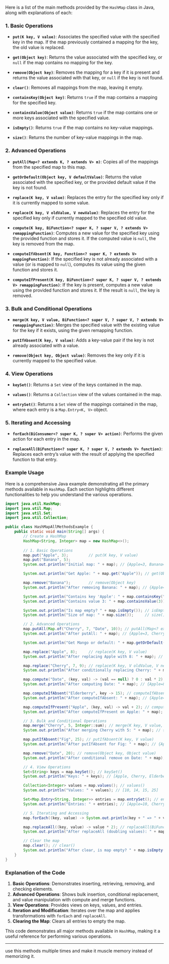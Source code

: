 Here is a list of the main methods provided by the `HashMap` class in Java, along with explanations of each:

### 1. **Basic Operations**

- **`put(K key, V value)`**: Associates the specified value with the specified key in the map. If the map previously contained a mapping for the key, the old value is replaced.

- **`get(Object key)`**: Returns the value associated with the specified key, or `null` if the map contains no mapping for the key.

- **`remove(Object key)`**: Removes the mapping for a key if it is present and returns the value associated with that key, or `null` if the key is not found.

- **`clear()`**: Removes all mappings from the map, leaving it empty.

- **`containsKey(Object key)`**: Returns `true` if the map contains a mapping for the specified key.

- **`containsValue(Object value)`**: Returns `true` if the map contains one or more keys associated with the specified value.

- **`isEmpty()`**: Returns `true` if the map contains no key-value mappings.

- **`size()`**: Returns the number of key-value mappings in the map.

### 2. **Advanced Operations**

- **`putAll(Map<? extends K, ? extends V> m)`**: Copies all of the mappings from the specified map to this map.

- **`getOrDefault(Object key, V defaultValue)`**: Returns the value associated with the specified key, or the provided default value if the key is not found.

- **`replace(K key, V value)`**: Replaces the entry for the specified key only if it is currently mapped to some value.

- **`replace(K key, V oldValue, V newValue)`**: Replaces the entry for the specified key only if currently mapped to the specified old value.

- **`compute(K key, BiFunction<? super K, ? super V, ? extends V> remappingFunction)`**: Computes a new value for the specified key using the provided function and stores it. If the computed value is `null`, the key is removed from the map.

- **`computeIfAbsent(K key, Function<? super K, ? extends V> mappingFunction)`**: If the specified key is not already associated with a value (or is mapped to `null`), computes its value using the given function and stores it.

- **`computeIfPresent(K key, BiFunction<? super K, ? super V, ? extends V> remappingFunction)`**: If the key is present, computes a new value using the provided function and stores it. If the result is `null`, the key is removed.

### 3. **Bulk and Conditional Operations**

- **`merge(K key, V value, BiFunction<? super V, ? super V, ? extends V> remappingFunction)`**: Merges the specified value with the existing value for the key if it exists, using the given remapping function.

- **`putIfAbsent(K key, V value)`**: Adds a key-value pair if the key is not already associated with a value.

- **`remove(Object key, Object value)`**: Removes the key only if it is currently mapped to the specified value.

### 4. **View Operations**

- **`keySet()`**: Returns a `Set` view of the keys contained in the map.

- **`values()`**: Returns a `Collection` view of the values contained in the map.

- **`entrySet()`**: Returns a `Set` view of the mappings contained in the map, where each entry is a `Map.Entry<K, V>` object.

### 5. **Iterating and Accessing**

- **`forEach(BiConsumer<? super K, ? super V> action)`**: Performs the given action for each entry in the map.

- **`replaceAll(BiFunction<? super K, ? super V, ? extends V> function)`**: Replaces each entry’s value with the result of applying the specified function to that entry.

### Example Usage

Here is a comprehensive Java example demonstrating all the primary methods available in `HashMap`. Each section highlights different functionalities to help you understand the various operations.

```java
import java.util.HashMap;
import java.util.Map;
import java.util.Set;
import java.util.Collection;

public class HashMapAllMethodsExample {
    public static void main(String[] args) {
        // Create a HashMap
        HashMap<String, Integer> map = new HashMap<>();
        
        // 1. Basic Operations
        map.put("Apple", 3);         // put(K key, V value)
        map.put("Banana", 5);
        System.out.println("Initial map: " + map); // {Apple=3, Banana=5}

        System.out.println("Get Apple: " + map.get("Apple")); // get(Object key)

        map.remove("Banana");        // remove(Object key)
        System.out.println("After removing Banana: " + map); // {Apple=3}

        System.out.println("Contains key 'Apple': " + map.containsKey("Apple")); // containsKey(Object key)
        System.out.println("Contains value 3: " + map.containsValue(3)); // containsValue(Object value)

        System.out.println("Is map empty? " + map.isEmpty()); // isEmpty()
        System.out.println("Size of map: " + map.size());     // size()

        // 2. Advanced Operations
        map.putAll(Map.of("Cherry", 7, "Date", 10)); // putAll(Map<? extends K, ? extends V> m)
        System.out.println("After putAll: " + map); // {Apple=3, Cherry=7, Date=10}

        System.out.println("Get Mango or default: " + map.getOrDefault("Mango", 0)); // getOrDefault(Object key, V defaultValue)

        map.replace("Apple", 8);     // replace(K key, V value)
        System.out.println("After replacing Apple with 8: " + map); // {Apple=8, Cherry=7, Date=10}

        map.replace("Cherry", 7, 9); // replace(K key, V oldValue, V newValue)
        System.out.println("After conditionally replacing Cherry: " + map); // {Apple=8, Cherry=9, Date=10}

        map.compute("Date", (key, val) -> (val == null) ? 0 : val * 2); // compute(K key, BiFunction)
        System.out.println("After computing Date: " + map); // {Apple=8, Cherry=9, Date=20}

        map.computeIfAbsent("Elderberry", key -> 15); // computeIfAbsent(K key, Function)
        System.out.println("After computeIfAbsent: " + map); // {Apple=8, Cherry=9, Date=20, Elderberry=15}

        map.computeIfPresent("Apple", (key, val) -> val + 2); // computeIfPresent(K key, BiFunction)
        System.out.println("After computeIfPresent on Apple: " + map); // {Apple=10, Cherry=9, Date=20, Elderberry=15}

        // 3. Bulk and Conditional Operations
        map.merge("Cherry", 5, Integer::sum); // merge(K key, V value, BiFunction)
        System.out.println("After merging Cherry with 5: " + map); // {Apple=10, Cherry=14, Date=20, Elderberry=15}

        map.putIfAbsent("Fig", 25); // putIfAbsent(K key, V value)
        System.out.println("After putIfAbsent for Fig: " + map); // {Apple=10, Cherry=14, Date=20, Elderberry=15, Fig=25}

        map.remove("Date", 20); // remove(Object key, Object value)
        System.out.println("After conditional remove on Date: " + map); // {Apple=10, Cherry=14, Elderberry=15, Fig=25}

        // 4. View Operations
        Set<String> keys = map.keySet(); // keySet()
        System.out.println("Keys: " + keys); // [Apple, Cherry, Elderberry, Fig]

        Collection<Integer> values = map.values(); // values()
        System.out.println("Values: " + values); // [10, 14, 15, 25]

        Set<Map.Entry<String, Integer>> entries = map.entrySet(); // entrySet()
        System.out.println("Entries: " + entries); // [Apple=10, Cherry=14, Elderberry=15, Fig=25]

        // 5. Iterating and Accessing
        map.forEach((key, value) -> System.out.println(key + " => " + value)); // forEach(BiConsumer)

        map.replaceAll((key, value) -> value * 2); // replaceAll(BiFunction)
        System.out.println("After replaceAll (doubling values): " + map); // {Apple=20, Cherry=28, Elderberry=30, Fig=50}

        // Clear the map
        map.clear(); // clear()
        System.out.println("After clear, is map empty? " + map.isEmpty()); // true
    }
}
```

### Explanation of the Code
1. **Basic Operations**: Demonstrates inserting, retrieving, removing, and checking elements.
2. **Advanced Operations**: Shows bulk insertion, conditional replacement, and value manipulation with compute and merge functions.
3. **View Operations**: Provides views on keys, values, and entries.
4. **Iteration and Modification**: Iterates over the map and applies transformations with `forEach` and `replaceAll`.
5. **Clearing the Map**: Clears all entries to empty the map.

This code demonstrates all major methods available in `HashMap`, making it a useful reference for performing various operations.

----
use this methods multiple times and make it muscle memory instead of memorizing it.